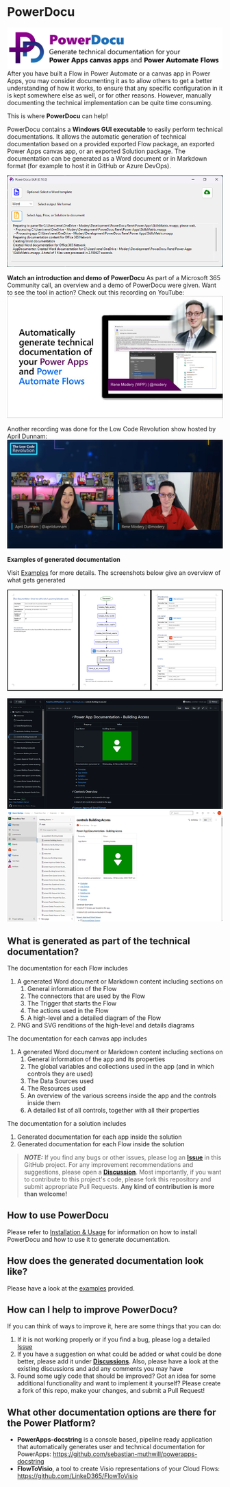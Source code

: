 # PowerDocu
![PowerDocu](Images/PowerDocu%20-%20Info%20Header.png)
After you have built a Flow in Power Automate or a canvas app in Power Apps, you may consider documenting it as to allow others to get a better understanding of how it works, to ensure that any specific configuration in it is kept somewhere else as well, or for other reasons. However, manually documenting the technical implementation can be quite time consuming.

This is where **PowerDocu** can help!

PowerDocu contains a **Windows GUI executable** to easily perform technical documentations. It allows the automatic generation of technical documentation based on a provided exported Flow package, an exported Power Apps canvas app, or an exported Solution package. The documentation can be generated as a Word document or in Markdown format (for example to host it in GitHub or Azure DevOps).

![PowerDocu.GUI](Images/PowerDocu.GUI.png)

**Watch an introduction and demo of PowerDocu**
As part of a Microsoft 365 Community call, an overview and a demo of PowerDocu were given. Want to see the tool in action? Check out this recording on YouTube:
[![PowerDocu demo as part of the Microsoft 365 Community call](Images/youtube-microsoft365community-powerdocu.jpg)](https://www.youtube.com/watch?v=2-mH8vdVlaM)

Another recording was done for the Low Code Revolution show hosted by April Dunnam:
[![Low Code Revolution - Automatically create Technical Documentation for your Power Apps and Power Automate Flows](Images/youtube-low-code-revolution.png)](https://www.youtube.com/watch?v=jpPsngS8rww)


**Examples of generated documentation**

Visit [Examples](./examples/examples.md) for more details. The screenshots below give an overview of what gets generated

![Example of generated Flow Word documentation](Images/Weather-Flow-Documentation-1.png)

![Example of generated app Markdown documentation](Images/Markdown-GitHub-PowerApp-BuildingAccess-0.png)
![Example of generated app Markdown documentation](Images/Markdown-Azure-DevOps-PowerApp-BuildingAccess-0.png)

## What is generated as part of the technical documentation?

The documentation for each Flow includes

1. A generated Word document or Markdown content including sections on
    1. General information of the Flow
    2. The connectors that are used by the Flow
    3. The Trigger that starts the Flow
    4. The actions used in the Flow
    5. A high-level and a detailed diagram of the Flow
2. PNG and SVG renditions of the high-level and details diagrams


The documentation for each canvas app includes

1. A generated Word document or Markdown content including sections on
    1. General information of the app and its properties
    2. The global variables and collections used in the app (and in which controls they are used)
    3. The Data Sources used
    4. The Resources used
    5. An overview of the various screens inside the app and the controls inside them
    6. A detailed list of all controls, together with all their properties

The documentation for a solution includes

1. Generated documentation for each app inside the solution
2. Generated documentation for each Flow inside the solution


> **_NOTE:_** If you find any bugs or other issues, please log an **[Issue](https://github.com/modery/PowerDocu/issues)** in this GitHub project. For any improvement recommendations and suggestions, please open a **[Discussion](https://github.com/modery/PowerDocu/discussions)**. Most importantly, if you want to contribute to this project's code, please fork this repository and submit appropriate Pull Requests. **Any kind of contribution is more than welcome!**

## How to use PowerDocu

Please refer to [Installation & Usage](installation.md) for information on how to install PowerDocu and how to use it to generate documentation.

## How does the generated documentation look like?

Please have a look at the [examples](examples/examples.md) provided.

## How can I help to improve PowerDocu?

If you can think of ways to improve it, here are some things that you can do:
1. If it is not working properly or if you find a bug, please log a detailed [Issue](https://github.com/modery/PowerDocu/issues)
2. If you have a suggestion on what could be added or what could be done better, please add it under **[Discussions](https://github.com/modery/PowerDocu/discussions)**. Also, please have a look at the existing discussions and add any comments you may have
3. Found some ugly code that should be improved? Got an idea for some additional functionality and want to implement it yourself? Please create a fork of this repo, make your changes, and submit a Pull Request!


## What other documentation options are there for the Power Platform?

- **PowerApps-docstring** is a console based, pipeline ready application that automatically generates user and technical documentation for PowerApps: https://github.com/sebastian-muthwill/powerapps-docstring
- **FlowToVisio**, a tool to create Visio representations of your Cloud Flows: https://github.com/LinkeD365/FlowToVisio